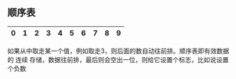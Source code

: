 ## 顺序表
|  0   | 1 |2|3 |4 |5 |6 |7 |8 |9|
|  ----  | ----  |----  | ----  |----  |----  |----  |----  |----  |----  |
 如果从中取走某一个值，例如取走3，则后面的数自动往前排。顺序表即有效数据的 连续 存储，数据往前排，最后则会空出一位，则给它设置个标志，比如说设置个负数